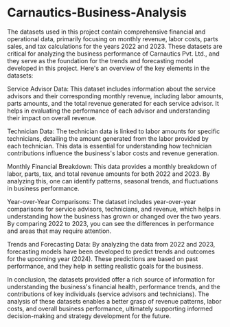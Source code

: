 # Carnautics-Business-Analysis
The datasets used in this project contain comprehensive financial and operational data, primarily focusing on monthly revenue, labor costs, parts sales, and tax calculations for the years 2022 and 2023. These datasets are critical for analyzing the business performance of Carnautics Pvt. Ltd., and they serve as the foundation for the trends and forecasting model developed in this project. Here's an overview of the key elements in the datasets:

Service Advisor Data:
This dataset includes information about the service advisors and their corresponding monthly revenue, including labor amounts, parts amounts, and the total revenue generated for each service advisor. It helps in evaluating the performance of each advisor and understanding their impact on overall revenue.

Technician Data:
The technician data is linked to labor amounts for specific technicians, detailing the amount generated from the labor provided by each technician. This data is essential for understanding how technician contributions influence the business's labor costs and revenue generation.

Monthly Financial Breakdown:
This data provides a monthly breakdown of labor, parts, tax, and total revenue amounts for both 2022 and 2023. By analyzing this, one can identify patterns, seasonal trends, and fluctuations in business performance.

Year-over-Year Comparisons:
The dataset includes year-over-year comparisons for service advisors, technicians, and revenue, which helps in understanding how the business has grown or changed over the two years. By comparing 2022 to 2023, you can see the differences in performance and areas that may require attention.

Trends and Forecasting Data:
By analyzing the data from 2022 and 2023, forecasting models have been developed to predict trends and outcomes for the upcoming year (2024). These predictions are based on past performance, and they help in setting realistic goals for the business.

In conclusion, the datasets provided offer a rich source of information for understanding the business's financial health, performance trends, and the contributions of key individuals (service advisors and technicians). The analysis of these datasets enables a better grasp of revenue patterns, labor costs, and overall business performance, ultimately supporting informed decision-making and strategy development for the future.



